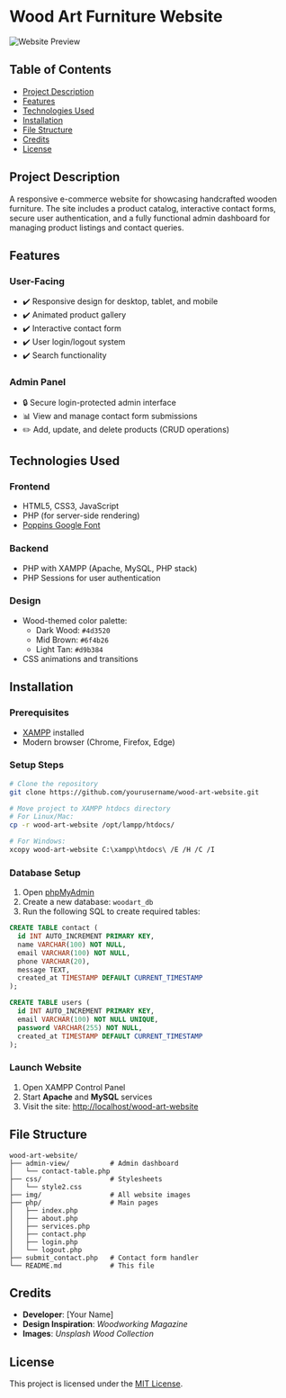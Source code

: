 # Wood Art Furniture Website

![Website Preview](img/website-preview.jpg) <!-- Optional: Add screenshot -->

## Table of Contents
- [Project Description](#project-description)
- [Features](#features)
- [Technologies Used](#technologies-used)
- [Installation](#installation)
- [File Structure](#file-structure)
- [Credits](#credits)
- [License](#license)

## Project Description

A responsive e-commerce website for showcasing handcrafted wooden furniture. The site includes a product catalog, interactive contact forms, secure user authentication, and a fully functional admin dashboard for managing product listings and contact queries.

## Features

### User-Facing
- ✔️ Responsive design for desktop, tablet, and mobile
- ✔️ Animated product gallery
- ✔️ Interactive contact form
- ✔️ User login/logout system
- ✔️ Search functionality

### Admin Panel
- 🔒 Secure login-protected admin interface
- 📊 View and manage contact form submissions
- ✏️ Add, update, and delete products (CRUD operations)

## Technologies Used

### Frontend
- HTML5, CSS3, JavaScript
- PHP (for server-side rendering)
- [Poppins Google Font](https://fonts.google.com/specimen/Poppins)

### Backend
- PHP with XAMPP (Apache, MySQL, PHP stack)
- PHP Sessions for user authentication

### Design
- Wood-themed color palette:
  - Dark Wood: `#4d3520`
  - Mid Brown: `#6f4b26`
  - Light Tan: `#d9b384`
- CSS animations and transitions

## Installation

### Prerequisites
- [XAMPP](https://www.apachefriends.org/download.html) installed
- Modern browser (Chrome, Firefox, Edge)

### Setup Steps

```bash
# Clone the repository
git clone https://github.com/yourusername/wood-art-website.git

# Move project to XAMPP htdocs directory
# For Linux/Mac:
cp -r wood-art-website /opt/lampp/htdocs/

# For Windows:
xcopy wood-art-website C:\xampp\htdocs\ /E /H /C /I
```

### Database Setup

1. Open [phpMyAdmin](http://localhost/phpmyadmin)
2. Create a new database: `woodart_db`
3. Run the following SQL to create required tables:

```sql
CREATE TABLE contact (
  id INT AUTO_INCREMENT PRIMARY KEY,
  name VARCHAR(100) NOT NULL,
  email VARCHAR(100) NOT NULL,
  phone VARCHAR(20),
  message TEXT,
  created_at TIMESTAMP DEFAULT CURRENT_TIMESTAMP
);

CREATE TABLE users (
  id INT AUTO_INCREMENT PRIMARY KEY,
  email VARCHAR(100) NOT NULL UNIQUE,
  password VARCHAR(255) NOT NULL,
  created_at TIMESTAMP DEFAULT CURRENT_TIMESTAMP
);
```

### Launch Website

1. Open XAMPP Control Panel
2. Start **Apache** and **MySQL** services
3. Visit the site: [http://localhost/wood-art-website](http://localhost/wood-art-website)

## File Structure

```
wood-art-website/
├── admin-view/          # Admin dashboard
│   └── contact-table.php
├── css/                 # Stylesheets
│   └── style2.css
├── img/                 # All website images
├── php/                 # Main pages
│   ├── index.php
│   ├── about.php
│   ├── services.php
│   ├── contact.php
│   ├── login.php
│   └── logout.php
├── submit_contact.php   # Contact form handler
└── README.md            # This file
```

## Credits

- **Developer**: [Your Name]
- **Design Inspiration**: *Woodworking Magazine*
- **Images**: *Unsplash Wood Collection*

## License

This project is licensed under the [MIT License](LICENSE.md).